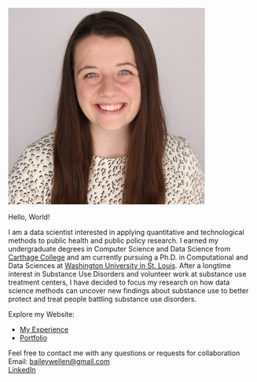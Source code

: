 ![Headshot](newheadshot.jpeg)  

Hello, World! 

I am a data scientist interested in applying quantitative and technological methods to public health and public policy research. I earned my undergraduate degrees in Computer Science and Data Science from [Carthage College](https://www.carthage.edu/) and am currently pursuing a Ph.D. in Computational and Data Sciences at [Washington University in St. Louis](https://wustl.edu/). After a longtime interest in Substance Use Disorders and volunteer work at substance use treatment centers, I have decided to focus my research on how data science methods can uncover new findings about substance use to better protect and treat people battling substance use disorders.

Explore my Website:  
* [My Experience](Experience.md)  
* [Portfolio](portfolio.md)   

Feel free to contact me with any questions or requests for collaboration   
Email: baileywellen@gmail.com  
[LinkedIn](https://www.linkedin.com/in/bailey-wellen/)

 
